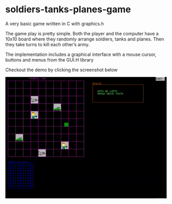 # soldiers-tanks-planes-game

A very basic game written in C with graphics.h

The game play is pretty simple. Both the player and the computer have a 10x10 board where they randomly arrange soldiers, tanks and planes. Then they take turns to kill each other’s army.

The implementation includes a graphical interface with a mouse cursor, buttons and menus from the GUI.H library

Checkout the demo by clicking the screenshot below

[![Screenshot](./docs/screenshot.png)](https://www.youtube.com/watch?v=JBjk1VoB8t4)

 

